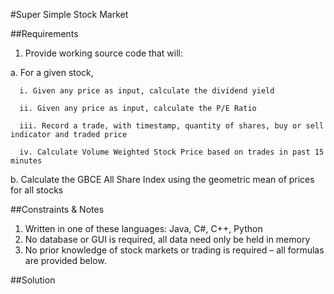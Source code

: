 
#Super Simple Stock Market

##Requirements 
1. Provide working source code that will:

  a. For a given stock, 
  
      i. Given any price as input, calculate the dividend yield 
    
      ii. Given any price as input, calculate the P/E Ratio 
    
      iii. Record a trade, with timestamp, quantity of shares, buy or sell indicator and traded price 
    
      iv. Calculate Volume Weighted Stock Price based on trades in past 15 minutes 
    
  b. Calculate the GBCE All Share Index using the geometric mean of prices for all stocks 


##Constraints & Notes 
1. Written in one of these languages: 
   Java, C#, C++, Python 
2. No database or GUI is required, all data need only be held in memory 
3. No prior knowledge of stock markets or trading is required – all formulas are provided below. 

##Solution
